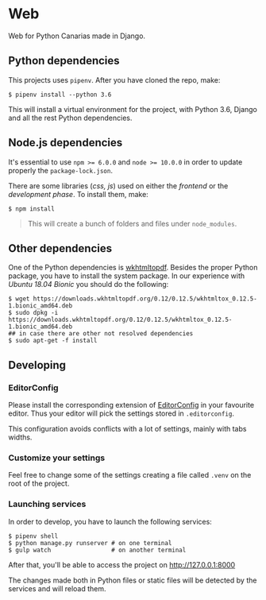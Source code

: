 # Web

Web for Python Canarias made in Django.

## Python dependencies

This projects uses `pipenv`. After you have cloned the repo, make:

~~~console
$ pipenv install --python 3.6
~~~

This will install a virtual environment for the project, with Python 3.6, Django and all the rest Python dependencies.

## Node.js dependencies

It's essential to use `npm >= 6.0.0` and `node >= 10.0.0` in order to update properly the `package-lock.json`.

There are some libraries (*css, js*) used on either the *frontend* or the *development phase*. To install them, make:

~~~console
$ npm install
~~~

> This will create a bunch of folders and files under `node_modules`.

## Other dependencies

One of the Python dependencies is [wkhtmltopdf](https://github.com/JazzCore/python-pdfkit). Besides the proper Python package, you have to install the system package. In our experience with *Ubuntu 18.04 Bionic* you should do the following:

~~~console
$ wget https://downloads.wkhtmltopdf.org/0.12/0.12.5/wkhtmltox_0.12.5-1.bionic_amd64.deb
$ sudo dpkg -i https://downloads.wkhtmltopdf.org/0.12/0.12.5/wkhtmltox_0.12.5-1.bionic_amd64.deb
## in case there are other not resolved dependencies
$ sudo apt-get -f install
~~~

## Developing

### EditorConfig

Please install the corresponding extension of [EditorConfig](https://editorconfig.org/) in your favourite editor. Thus your editor will pick the settings stored in `.editorconfig`.

This configuration avoids conflicts with a lot of settings, mainly with tabs widths.

### Customize your settings

Feel free to change some of the settings creating a file called `.venv` on the root of the project.

### Launching services

In order to develop, you have to launch the following services:

~~~console
$ pipenv shell
$ python manage.py runserver # on one terminal
$ gulp watch                 # on another terminal
~~~

After that, you'll be able to access the project on http://127.0.0.1:8000

The changes made both in Python files or static files will be detected by the services and will reload them.
